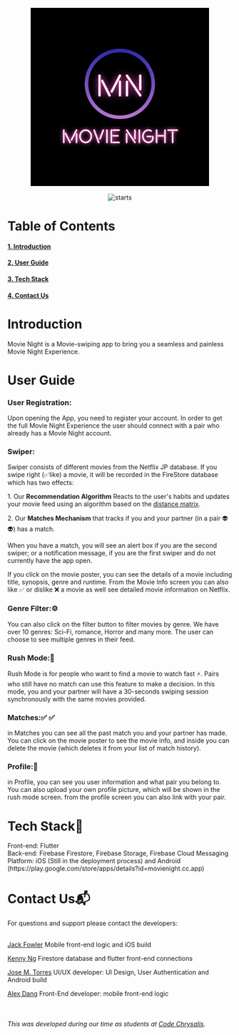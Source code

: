 
<p align="center"><img width="400" src="./client/assets/icons/icon-512x512-ios.png" alt="App logo"></p>

<p align="center">
<img  src="https://img.shields.io/github/stars/MovieNightCC/MovieNight" alt="starts">
</p>
<h1>Table of Contents</h1>
<h4><a href="#intro"> 1. Introduction </a></h4>
<h4><a href="#user_guide"> 2. User Guide </a></h4>
<h4><a href="#tech_stack"> 3. Tech Stack </a></h4>
<h4><a href="#contacts">4. Contact Us </a></h4>
<h1 id="intro">Introduction</h1>
Movie Night is a Movie-swiping app to bring you a seamless and painless Movie Night Experience.

<h1 id="user_guide">User Guide</h1>
<h3><b>User Registration:</b></h3>
Upon opening the App, you need to register your account. In order to get the full Movie Night Experience the user should connect with a pair who already has a Movie Night account.
<h3><b>Swiper:</b></h3>
Swiper consists of different movies from the Netflix JP database. If you swipe right (✅like) a movie, it will be recorded in the FireStore database which has two effects: 
<br>
<p>  1. Our <b>Recommendation Algorithm</b> Reacts to the user's habits and updates your movie feed using an algorithm based on the <a href="https://en.wikipedia.org/wiki/Distance_matrix">distance matrix</a>.
<p>  2. Our <b>Matches Mechanism</b> that tracks if you and your partner (in a pair 👽👽) has a match.

When you have a match, you will see an alert box if you are the second swiper; or a notification message, if you are the first swiper and do not currently have the app open.

If you click on the movie poster, you can see the details of a movie including title, synopsis, genre and runtime. From the Movie Info screen you can also like ✅ or dislike ❌ a movie as well see detailed movie information on Netflix.

<h3><b>Genre Filter:⚙️</b></h3>
You can also click on the filter button to filter movies by genre. We have over 10 genres: Sci-Fi, romance, Horror and many more. The user can choose to see multiple genres in their feed.
<h3><b>Rush Mode:🚄</b></h3>
Rush Mode is for people who want to find a movie to watch fast ⚡️. Pairs who still have no match can use this feature to make a decision. In this mode, you and your partner will have a 30-seconds swiping session synchronously with the same movies provided.
<h3><b>Matches:✅ ✅</b></h3>
in Matches you can see all the past match you and your partner has made. You can click on the movie poster to see the movie info, and inside you can delete the  movie (which deletes it from your list of match history).
<h3><b>Profile:🙂</b></h3>
in Profile, you can see you user information and what pair you belong to. You can also upload your own profile picture, which will be shown in the rush mode screen. from the profile screen you can also link with your pair.
<h1 id="tech_stack">Tech Stack📱</h1>
Front-end: Flutter <br>
Back-end: Firebase Firestore, Firebase Storage, Firebase Cloud Messaging
Platform: iOS (Still in the deployment process) and Android (https://play.google.com/store/apps/details?id=movienight.cc.app)

<h1 id="contacts">Contact Us📬</h1>
For questions and support please contact the developers: <br><br>
<p><a href="https://github.com/OnigiriJack">Jack Fowler</a> 
Mobile front-end logic and iOS build
</p>
<p> 
<a href="https://github.com/kenny01123">Kenny  Ng</a>
Firestore database and flutter front-end connections
</p>
<p> <a href="https://github.com/dhequex">Jose M. Torres</a> UI/UX developer: UI Design, User Authentication and Android build
</p>
<p> <a href="https://github.com/alexdang1993374">Alex Dang</a> Front-End developer: mobile front-end logic
</p>

<br>
<h6>This was developed during our time as students at <a href="https://github.com/codechrysalis">Code Chrysalis</a>.</h6>
